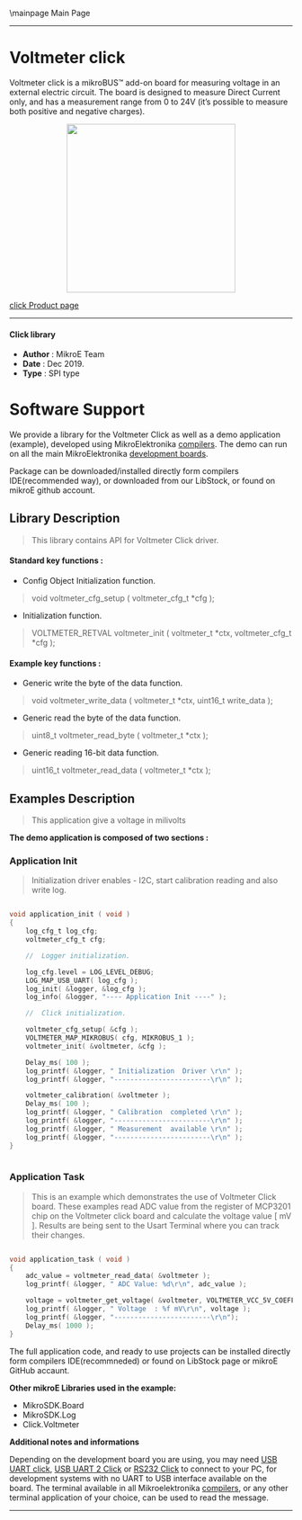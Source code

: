 \mainpage Main Page
 
 

---
# Voltmeter click

Voltmeter click is a mikroBUS™ add-on board for measuring voltage in an external electric circuit.
The board is designed to measure Direct Current only, and has a measurement range from 0 to 24V (it’s possible to measure both positive and negative charges).

<p align="center">
  <img src="https://download.mikroe.com/images/click_for_ide/voltmeter_click.png" height=300px>
</p>

[click Product page](https://www.mikroe.com/voltmeter-click)

---


#### Click library 

- **Author**        : MikroE Team
- **Date**          : Dec 2019.
- **Type**          : SPI type


# Software Support

We provide a library for the Voltmeter Click 
as well as a demo application (example), developed using MikroElektronika 
[compilers](https://shop.mikroe.com/compilers). 
The demo can run on all the main MikroElektronika [development boards](https://shop.mikroe.com/development-boards).

Package can be downloaded/installed directly form compilers IDE(recommended way), or downloaded from our LibStock, or found on mikroE github account. 

## Library Description

> This library contains API for Voltmeter Click driver.

#### Standard key functions :

- Config Object Initialization function.
> void voltmeter_cfg_setup ( voltmeter_cfg_t *cfg ); 
 
- Initialization function.
> VOLTMETER_RETVAL voltmeter_init ( voltmeter_t *ctx, voltmeter_cfg_t *cfg );



#### Example key functions :

- Generic write the byte of the data function.
> void voltmeter_write_data ( voltmeter_t *ctx, uint16_t write_data );
 
- Generic read the byte of the data function.
> uint8_t voltmeter_read_byte ( voltmeter_t *ctx );

- Generic reading 16-bit data function.
> uint16_t voltmeter_read_data ( voltmeter_t *ctx );

## Examples Description

> This application give a voltage in milivolts

**The demo application is composed of two sections :**

### Application Init 

> Initialization driver enables - I2C,
  start calibration reading and also write log.

```c

void application_init ( void )
{
    log_cfg_t log_cfg;
    voltmeter_cfg_t cfg;

    //  Logger initialization.

    log_cfg.level = LOG_LEVEL_DEBUG;
    LOG_MAP_USB_UART( log_cfg );
    log_init( &logger, &log_cfg );
    log_info( &logger, "---- Application Init ----" );

    //  Click initialization.

    voltmeter_cfg_setup( &cfg );
    VOLTMETER_MAP_MIKROBUS( cfg, MIKROBUS_1 );
    voltmeter_init( &voltmeter, &cfg );

    Delay_ms( 100 );
    log_printf( &logger, " Initialization  Driver \r\n" );
    log_printf( &logger, "------------------------\r\n" );

    voltmeter_calibration( &voltmeter );
    Delay_ms( 100 );
    log_printf( &logger, " Calibration  completed \r\n" );
    log_printf( &logger, "------------------------\r\n" );
    log_printf( &logger, " Measurement  available \r\n" );
    log_printf( &logger, "------------------------\r\n" );
}
  
```

### Application Task

> This is an example which demonstrates the use of Voltmeter Click board.
  These examples read ADC value from the register of MCP3201 chip on the
  Voltmeter click board and calculate the voltage value [ mV ].
  Results are being sent to the Usart Terminal where you can track their changes.

```c

void application_task ( void )
{
    adc_value = voltmeter_read_data( &voltmeter );
    log_printf( &logger, " ADC Value: %d\r\n", adc_value );

    voltage = voltmeter_get_voltage( &voltmeter, VOLTMETER_VCC_5V_COEFF_0 );
    log_printf( &logger, " Voltage  : %f mV\r\n", voltage );
    log_printf( &logger, "------------------------\r\n");
    Delay_ms( 1000 );
}  

```

The full application code, and ready to use projects can be  installed directly form compilers IDE(recommneded) or found on LibStock page or mikroE GitHub accaunt.

**Other mikroE Libraries used in the example:** 

- MikroSDK.Board
- MikroSDK.Log
- Click.Voltmeter

**Additional notes and informations**

Depending on the development board you are using, you may need 
[USB UART click](https://shop.mikroe.com/usb-uart-click), 
[USB UART 2 Click](https://shop.mikroe.com/usb-uart-2-click) or 
[RS232 Click](https://shop.mikroe.com/rs232-click) to connect to your PC, for 
development systems with no UART to USB interface available on the board. The 
terminal available in all Mikroelektronika 
[compilers](https://shop.mikroe.com/compilers), or any other terminal application 
of your choice, can be used to read the message.



---
